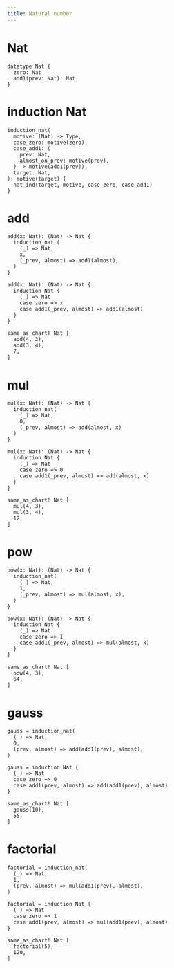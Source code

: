 ```yaml
---
title: Natural number
---
```


# Nat

``` cicada wishful-thinking
datatype Nat {
  zero: Nat
  add1(prev: Nat): Nat
}
```

# induction Nat

``` cicada
induction_nat(
  motive: (Nat) -> Type,
  case_zero: motive(zero),
  case_add1: (
    prev: Nat,
    almost_on_prev: motive(prev),
  ) -> motive(add1(prev)),
  target: Nat,
): motive(target) {
  nat_ind(target, motive, case_zero, case_add1)
}
```

# add

``` cicada
add(x: Nat): (Nat) -> Nat {
  induction_nat (
    (_) => Nat,
    x,
    (_prev, almost) => add1(almost),
  )
}
```

``` cicada wishful-thinking
add(x: Nat): (Nat) -> Nat {
  induction Nat {
    (_) => Nat
    case zero => x
    case add1(_prev, almost) => add1(almost)
  }
}
```

``` cicada
same_as_chart! Nat [
  add(4, 3),
  add(3, 4),
  7,
]
```

# mul

``` cicada
mul(x: Nat): (Nat) -> Nat {
  induction_nat(
    (_) => Nat,
    0,
    (_prev, almost) => add(almost, x)
  )
}
```

``` cicada wishful-thinking
mul(x: Nat): (Nat) -> Nat {
  induction Nat {
    (_) => Nat
    case zero => 0
    case add1(_prev, almost) => add(almost, x)
  }
}
```

``` cicada
same_as_chart! Nat [
  mul(4, 3),
  mul(3, 4),
  12,
]
```

# pow

``` cicada
pow(x: Nat): (Nat) -> Nat {
  induction_nat(
    (_) => Nat,
    1,
    (_prev, almost) => mul(almost, x),
  )
}
```

``` cicada wishful-thinking
pow(x: Nat): (Nat) -> Nat {
  induction Nat {
    (_) => Nat
    case zero => 1
    case add1(_prev, almost) => mul(almost, x)
  }
}
```

``` cicada
same_as_chart! Nat [
  pow(4, 3),
  64,
]
```

# gauss

``` cicada
gauss = induction_nat(
  (_) => Nat,
  0,
  (prev, almost) => add(add1(prev), almost),
)
```

``` cicada wishful-thinking
gauss = induction Nat {
  (_) => Nat
  case zero => 0
  case add1(prev, almost) => add(add1(prev), almost)
}
```

``` cicada
same_as_chart! Nat [
  gauss(10),
  55,
]
```

# factorial

``` cicada
factorial = induction_nat(
  (_) => Nat,
  1,
  (prev, almost) => mul(add1(prev), almost),
)
```

``` cicada wishful-thinking
factorial = induction Nat {
  (_) => Nat
  case zero => 1
  case add1(prev, almost) => mul(add1(prev), almost)
}
```

``` cicada
same_as_chart! Nat [
  factorial(5),
  120,
]
```
